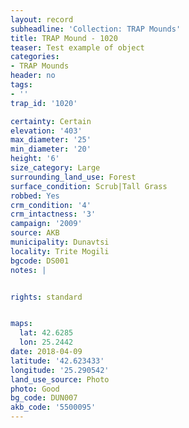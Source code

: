 ```yaml
---
layout: record
subheadline: 'Collection: TRAP Mounds'
title: TRAP Mound - 1020
teaser: Test example of object
categories:
- TRAP Mounds
header: no
tags:
- ''
trap_id: '1020'

certainty: Certain
elevation: '403'
max_diameter: '25'
min_diameter: '20'
height: '6'
size_category: Large
surrounding_land_use: Forest
surface_condition: Scrub|Tall Grass
robbed: Yes
crm_condition: '4'
crm_intactness: '3'
campaign: '2009'
source: AKB
municipality: Dunavtsi
locality: Trite Mogili
bgcode: DS001
notes: |


rights: standard


maps:
  lat: 42.6285
  lon: 25.2442
date: 2018-04-09
latitude: '42.623433'
longitude: '25.290542'
land_use_source: Photo
photo: Good
bg_code: DUN007
akb_code: '5500095'
---
```

